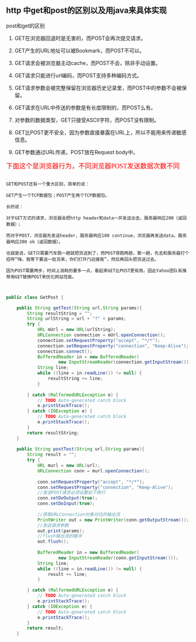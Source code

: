 ## http 中get和post的区别以及用java来具体实现

post和get的区别

1. GET在浏览器回退时是无害的，而POST会再次提交请求。

2. GET产生的URL地址可以被Bookmark，而POST不可以。

3. GET请求会被浏览器主动cache，而POST不会，除非手动设置。

4. GET请求只能进行url编码，而POST支持多种编码方式。

5. GET请求参数会被完整保留在浏览器历史记录里，而POST中的参数不会被保留。

6. GET请求在URL中传送的参数是有长度限制的，而POST么有。

7. 对参数的数据类型，GET只接受ASCII字符，而POST没有限制。

8. GET比POST更不安全，因为参数直接暴露在URL上，所以不能用来传递敏感信息。

9. GET参数通过URL传递，POST放在Request body中。

<font size=4 face=黑体 color=#ff0000>
下面这个是浏览器行为，不同浏览器POST发送数据次数不同</font>

```

GET和POST还有一个重大区别，简单的说：

GET产生一个TCP数据包；POST产生两个TCP数据包。

长的说：

对于GET方式的请求，浏览器会把http header和data一并发送出去，服务器响应200（返回数据）；

而对于POST，浏览器先发送header，服务器响应100 continue，浏览器再发送data，服务器响应200 ok（返回数据）。

也就是说，GET只需要汽车跑一趟就把货送到了，而POST得跑两趟，第一趟，先去和服务器打个招呼“嗨，我等下要送一批货来，你们打开门迎接我”，然后再回头把货送过去。

因为POST需要两步，时间上消耗的要多一点，看起来GET比POST更有效。因此Yahoo团队有推荐用GET替换POST来优化网站性能。

```


```java


public class GetPost {

	public String getTest(String url,String params){
		String resultString = "";
		String urlString = url + "?" + params;
		try {
			URL mUrl = new URL(urlString);
			URLConnection connection = mUrl.openConnection();
			connection.setRequestProperty("accept", "*/*");
			connection.setRequestProperty("connection", "Keep-Alive");
			connection.connect();
			BufferedReader in = new BufferedReader(
					new InputStreamReader(connection.getInputStream()));
			String line;            
			while ((line = in.readLine()) != null) {                
				resultString += line;            
			}		
			
		} catch (MalformedURLException e) {
			// TODO Auto-generated catch block
			e.printStackTrace();
		} catch (IOException e) {
			// TODO Auto-generated catch block
			e.printStackTrace();
		}
		return resultString;
	}
	
	public String postTest(String url,String params){
		String result = "";
		try {
			URL murl = new URL(url);
			URLConnection conn = murl.openConnection();
			
			conn.setRequestProperty("accept", "*/*");
			conn.setRequestProperty("connection", "Keep-Alive");
			//发送POST请求必须设置如下两行
			conn.setDoOutput(true);
			conn.setDoInput(true);
			
			//获取URLConnection对象对应的输出流			
			PrintWriter out = new PrintWriter(conn.getOutputStream());			
			//发送请求参数			
			out.print(params);			
			//flush输出流的缓冲			
			out.flush();
			
			BufferedReader in = new BufferedReader(
					new InputStreamReader(conn.getInputStream()));
			String line;            
			while ((line = in.readLine()) != null) {                
				result += line;            
			}	

		} catch (MalformedURLException e) {
			// TODO Auto-generated catch block
			e.printStackTrace();
		} catch (IOException e) {
			// TODO Auto-generated catch block
			e.printStackTrace();
		}
		return result;
	}

```